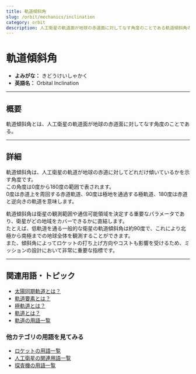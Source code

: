```yaml
---
title: 軌道傾斜角
slug: /orbit/mechanics/inclination
category: orbit
description: 人工衛星の軌道面が地球の赤道面に対してなす角度のことである軌道傾斜角の意味・定義・内容について解説します。  
---
```


# 軌道傾斜角

- **よみがな：** きどうけいしゃかく  
- **英語名：** Orbital Inclination  

---

## 概要

軌道傾斜角とは、人工衛星の軌道面が地球の赤道面に対してなす角度のことである。  

---

## 詳細

軌道傾斜角は、人工衛星の軌道が地球の赤道に対してどれだけ傾いているかを示す角度です。  
この角度は0度から180度の範囲で表されます。  
0度は赤道上を周回する赤道軌道、90度は極地を通過する極軌道、180度は赤道と逆向きの軌道を意味します。  

軌道傾斜角は衛星の観測範囲や通信可能領域を決定する重要なパラメータであり、衛星がどの地域をカバーできるかに直結します。  
たとえば、低軌道を通る一般的な衛星の軌道傾斜角は約90度で、これにより北極から南極までの地球全体を観測することができます。  
また、傾斜角によってロケットの打ち上げ方向やコストも影響を受けるため、ミッションの設計において非常に重要な指標です。  

---

## 関連用語・トピック

- [太陽同期軌道とは？](/docs/orbit/type/sun-synchronous-orbit/)
- [軌道要素とは？](/docs/orbit/mechanics/orbital-elements/)
- [極軌道とは？](/docs/orbit/type/polar-orbit/)
- [軌道とは？](/docs/orbit/orbit/)
- [軌道の用語一覧](/docs/category/orbit/)

### 他カテゴリの用語を見てみる
- [ロケットの用語一覧](/docs/category/rocket/)
- [人工衛星の関連用語一覧](/docs/category/satellite/)
- [探査機の用語一覧](/docs/category/explorer/)
